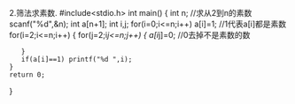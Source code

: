 2.筛法求素数.
#include<stdio.h>
int main()
{
    int n;      //求从2到n的素数
    scanf("%d",&n);
    int a[n+1];
    int i,j;
    for(i=0;i<=n;i++)
    a[i]=1;    //1代表a[i]都是素数
    for(i=2;i<=n;i++)
    {
       for(j=2;i*j<=n;j++)
       {
          a[i*j]=0; //0去掉不是素数的数
        
       }
       if(a[i]==1) printf("%d ",i);
    }
    return 0;
}
